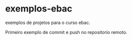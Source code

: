 # exemplos-ebac
exemplos de projetos para o curso ebac.

Primeiro exemplo de commit e push no repositorio remoto.
